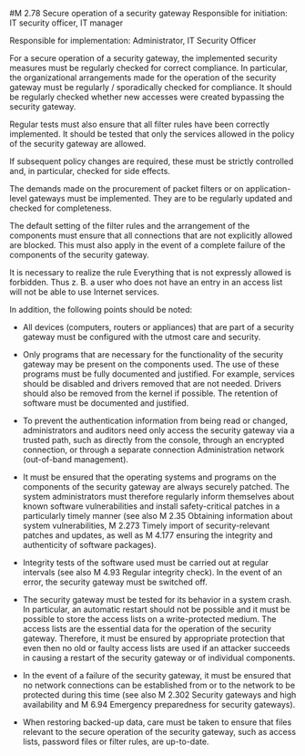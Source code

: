 #M 2.78 Secure operation of a security gateway
Responsible for initiation: IT security officer, IT manager

Responsible for implementation: Administrator, IT Security Officer

For a secure operation of a security gateway, the implemented security measures must be regularly checked for correct compliance. In particular, the organizational arrangements made for the operation of the security gateway must be regularly / sporadically checked for compliance. It should be regularly checked whether new accesses were created bypassing the security gateway.

Regular tests must also ensure that all filter rules have been correctly implemented. It should be tested that only the services allowed in the policy of the security gateway are allowed.

If subsequent policy changes are required, these must be strictly controlled and, in particular, checked for side effects.

The demands made on the procurement of packet filters or on application-level gateways must be implemented. They are to be regularly updated and checked for completeness.

The default setting of the filter rules and the arrangement of the components must ensure that all connections that are not explicitly allowed are blocked. This must also apply in the event of a complete failure of the components of the security gateway.

It is necessary to realize the rule Everything that is not expressly allowed is forbidden. Thus z. B. a user who does not have an entry in an access list will not be able to use Internet services.

In addition, the following points should be noted:

* All devices (computers, routers or appliances) that are part of a security gateway must be configured with the utmost care and security.
* Only programs that are necessary for the functionality of the security gateway may be present on the components used. The use of these programs must be fully documented and justified. For example, services should be disabled and drivers removed that are not needed. Drivers should also be removed from the kernel if possible. The retention of software must be documented and justified.


* To prevent the authentication information from being read or changed, administrators and auditors need only access the security gateway via a trusted path, such as directly from the console, through an encrypted connection, or through a separate connection Administration network (out-of-band management).


* It must be ensured that the operating systems and programs on the components of the security gateway are always securely patched. The system administrators must therefore regularly inform themselves about known software vulnerabilities and install safety-critical patches in a particularly timely manner (see also M 2.35 Obtaining information about system vulnerabilities, M 2.273 Timely import of security-relevant patches and updates, as well as M 4.177 ensuring the integrity and authenticity of software packages).


* Integrity tests of the software used must be carried out at regular intervals (see also M 4.93 Regular integrity check). In the event of an error, the security gateway must be switched off.
* The security gateway must be tested for its behavior in a system crash. In particular, an automatic restart should not be possible and it must be possible to store the access lists on a write-protected medium. The access lists are the essential data for the operation of the security gateway. Therefore, it must be ensured by appropriate protection that even then no old or faulty access lists are used if an attacker succeeds in causing a restart of the security gateway or of individual components.
* In the event of a failure of the security gateway, it must be ensured that no network connections can be established from or to the network to be protected during this time (see also M 2.302 Security gateways and high availability and M 6.94 Emergency preparedness for security gateways).
* When restoring backed-up data, care must be taken to ensure that files relevant to the secure operation of the security gateway, such as access lists, password files or filter rules, are up-to-date.




